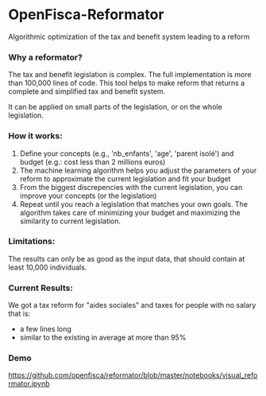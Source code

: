 # OpenFisca-Reformator

Algorithmic optimization of the tax and benefit system leading to a reform

### Why a reformator?

The tax and benefit legislation is complex. The full implementation is more than 100,000 lines of code.
This tool helps to make reform that returns a complete and simplified tax and benefit system.

It can be applied on small parts of the legislation, or on the whole legislation.

### How it works:

1. Define your concepts (e.g., 'nb_enfants', 'age', 'parent isolé') and budget (e.g.: cost less than 2 millions euros)
2. The machine learning algorithm helps you adjust the parameters of your reform to approximate the current legislation and fit your budget
3. From the biggest discrepencies with the current legislation, you can improve your concepts (or the legislation)
4. Repeat until you reach a legislation that matches your own goals. The algorithm takes care of minimizing your budget and maximizing the similarity to current legislation.

### Limitations:

The results can only be as good as the input data, that should contain at least 10,000 individuals.

### Current Results:

We got a tax reform for "aides sociales" and taxes for people with no salary that is:

* a few lines long 
* similar to the existing in average at more than 95%

### Demo

https://github.com/openfisca/reformator/blob/master/notebooks/visual_reformator.ipynb
